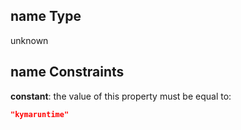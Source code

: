 ## name Type

unknown

## name Constraints

**constant**: the value of this property must be equal to:

```json
"kymaruntime"
```
